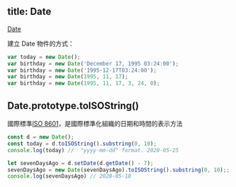 title: Date
---

[Date](https://developer.mozilla.org/zh-TW/docs/Web/JavaScript/Reference/Global_Objects/Date)

建立 Date 物件的方式：

```js
var today = new Date();
var birthday = new Date('December 17, 1995 03:24:00');
var birthday = new Date('1995-12-17T03:24:00');
var birthday = new Date(1995, 11, 17);
var birthday = new Date(1995, 11, 17, 3, 24, 0);
```

## Date.prototype.toISOString()

國際標準[ISO 8601](https://zh.wikipedia.org/wiki/ISO_8601)，是國際標準化組織的日期和時間的表示方法

```js
const d = new Date();
const today = d.toISOString().substring(0, 10);
console.log(today) //  "yyyy-mm-dd" format. 2020-05-25

let sevenDaysAgo = d.setDate(d.getDate() - 7);
sevenDaysAgo = new Date(sevenDaysAgo).toISOString().substring(0, 10);;
console.log(sevenDaysAgo) // 2020-05-18
```
